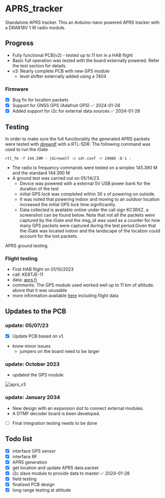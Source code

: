 # APRS_tracker

Standalone APRS tracker. This an Arduino-nano powered APRS tracker with a DRA818V 1 W radio module.

## Progress

- Fully functional PCB(v2) - tested up to 11 km in a HAB flight
- Basic full operation was tested with the board externally powered. Refer the test section for details.
- v3: Nearly complete PCB with new GPS module
	- level shifter externally added using a 7404 

### Firmware

- [x] Bug fix for location packets
- [x] Support for GNSS GPS (Adafruit GPS) ✅ 2024-01-28
- [x] Added support for i2c for external data sources ✅ 2024-01-28
## Testing 

In order to make sure the full functionality the generated APRS packets were tested with [direwolf](https://github.com/wb2osz/direwolf) with a RTL-SDR.
The following command was used to run the iGate

``` rtl_fm -f 144.39M - |direwolf -c sdr.conf -r 24000 -D 1 - ```

- The radio tx frequency commands were tested on a simplex 145.390 M and the standard 144.390 M
- A ground test was carried out on 05/14/23.
	- Device was powered with a external 5V USB power bank for the duration of the test
	- initial GPS lock was completed within 30 s of powering on outside.
	- It was noted that powering indoor and moving to an outdoor location increased the initial GPS lock time significantly.
	- Data collected is available online under the call sign KC3RXZ. a screenshot can be found below. Note that not all the packets were captured by the iGate and the msg_id was used as a counter for how many GPS packets were captured during the test period.Given that the iGate was located indoor and the landscape of the location could account for the lost packets.

APRS ground testing.



### Flight testing

- First HAB flight on 01/10/2023
- call: KE8TJE-11
- data: [aprs.fi](https://aprs.fi/#!mt=roadmap&z=10&call=a%2FKE8TJE-11&timerange=21600&tail=21600)
- comments: The GPS module used worked well up to 11 km of altitude. above that it was unusable
- more information available [here](https://docs.google.com/presentation/d/1fhy-rmdOGR4Q17i7Nnw9TJokxQfwU8tR1A3V_ZNNeEo/edit?usp=sharing) including flight data

## Updates to the PCB

### update: 05/07/23

- [x] Update PCB based on v1.
- know minor issues
	- jumpers on the board need to be larger

### update: October 2023

- updated the GPS module

![aprs_v3](doc/aprs_v3.png)

### update: January 2034
- New design with an expansion slot to connect external modules.
- A DTMF decoder board is been developed.
- [ ] Final integration testing needs to be done

## Todo list 

- [x] interface GPS sensor
- [x] interface RF
- [x] APRS generation
- [x] get location and update APRS data packet
- [x] i2c slave module to provide data to master ✅ 2024-01-28
- [x] field testing 
- [x] finalized PCB design 
- [x] long range testing at altitude
